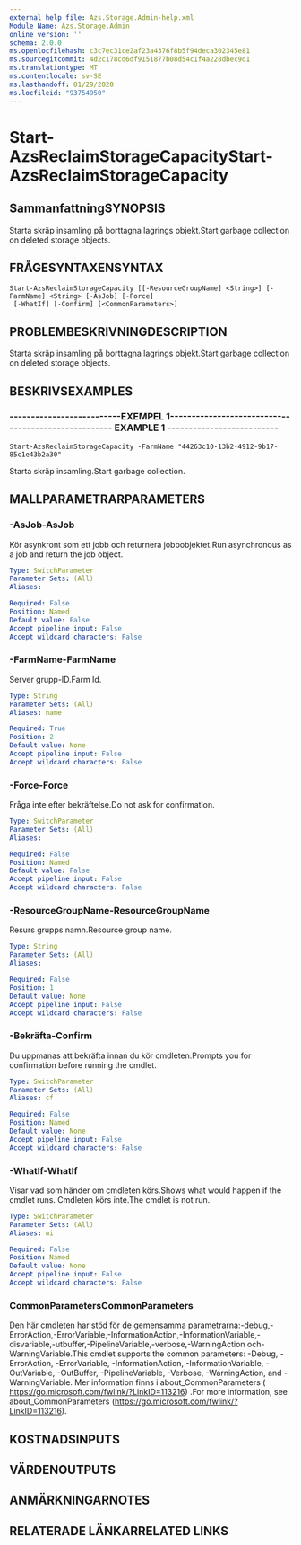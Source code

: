 ```yaml
---
external help file: Azs.Storage.Admin-help.xml
Module Name: Azs.Storage.Admin
online version: ''
schema: 2.0.0
ms.openlocfilehash: c3c7ec31ce2af23a4376f8b5f94deca302345e81
ms.sourcegitcommit: 4d2c178cd6df9151877b08d54c1f4a228dbec9d1
ms.translationtype: MT
ms.contentlocale: sv-SE
ms.lasthandoff: 01/29/2020
ms.locfileid: "93754950"
---
```

# <span data-ttu-id="f221b-101">Start-AzsReclaimStorageCapacity</span><span class="sxs-lookup"><span data-stu-id="f221b-101">Start-AzsReclaimStorageCapacity</span></span>

## <span data-ttu-id="f221b-102">Sammanfattning</span><span class="sxs-lookup"><span data-stu-id="f221b-102">SYNOPSIS</span></span>
<span data-ttu-id="f221b-103">Starta skräp insamling på borttagna lagrings objekt.</span><span class="sxs-lookup"><span data-stu-id="f221b-103">Start garbage collection on deleted storage objects.</span></span>

## <span data-ttu-id="f221b-104">FRÅGESYNTAXEN</span><span class="sxs-lookup"><span data-stu-id="f221b-104">SYNTAX</span></span>

```
Start-AzsReclaimStorageCapacity [[-ResourceGroupName] <String>] [-FarmName] <String> [-AsJob] [-Force]
 [-WhatIf] [-Confirm] [<CommonParameters>]
```

## <span data-ttu-id="f221b-105">PROBLEMBESKRIVNING</span><span class="sxs-lookup"><span data-stu-id="f221b-105">DESCRIPTION</span></span>
<span data-ttu-id="f221b-106">Starta skräp insamling på borttagna lagrings objekt.</span><span class="sxs-lookup"><span data-stu-id="f221b-106">Start garbage collection on deleted storage objects.</span></span>

## <span data-ttu-id="f221b-107">BESKRIVS</span><span class="sxs-lookup"><span data-stu-id="f221b-107">EXAMPLES</span></span>

### <span data-ttu-id="f221b-108">--------------------------EXEMPEL 1--------------------------</span><span class="sxs-lookup"><span data-stu-id="f221b-108">-------------------------- EXAMPLE 1 --------------------------</span></span>
```
Start-AzsReclaimStorageCapacity -FarmName "44263c10-13b2-4912-9b17-85c1e43b2a30"
```

<span data-ttu-id="f221b-109">Starta skräp insamling.</span><span class="sxs-lookup"><span data-stu-id="f221b-109">Start garbage collection.</span></span>

## <span data-ttu-id="f221b-110">MALLPARAMETRAR</span><span class="sxs-lookup"><span data-stu-id="f221b-110">PARAMETERS</span></span>

### <span data-ttu-id="f221b-111">-AsJob</span><span class="sxs-lookup"><span data-stu-id="f221b-111">-AsJob</span></span>
<span data-ttu-id="f221b-112">Kör asynkront som ett jobb och returnera jobbobjektet.</span><span class="sxs-lookup"><span data-stu-id="f221b-112">Run asynchronous as a job and return the job object.</span></span>

```yaml
Type: SwitchParameter
Parameter Sets: (All)
Aliases: 

Required: False
Position: Named
Default value: False
Accept pipeline input: False
Accept wildcard characters: False
```

### <span data-ttu-id="f221b-113">-FarmName</span><span class="sxs-lookup"><span data-stu-id="f221b-113">-FarmName</span></span>
<span data-ttu-id="f221b-114">Server grupp-ID.</span><span class="sxs-lookup"><span data-stu-id="f221b-114">Farm Id.</span></span>

```yaml
Type: String
Parameter Sets: (All)
Aliases: name

Required: True
Position: 2
Default value: None
Accept pipeline input: False
Accept wildcard characters: False
```

### <span data-ttu-id="f221b-115">-Force</span><span class="sxs-lookup"><span data-stu-id="f221b-115">-Force</span></span>
<span data-ttu-id="f221b-116">Fråga inte efter bekräftelse.</span><span class="sxs-lookup"><span data-stu-id="f221b-116">Do not ask for confirmation.</span></span>

```yaml
Type: SwitchParameter
Parameter Sets: (All)
Aliases: 

Required: False
Position: Named
Default value: False
Accept pipeline input: False
Accept wildcard characters: False
```

### <span data-ttu-id="f221b-117">-ResourceGroupName</span><span class="sxs-lookup"><span data-stu-id="f221b-117">-ResourceGroupName</span></span>
<span data-ttu-id="f221b-118">Resurs grupps namn.</span><span class="sxs-lookup"><span data-stu-id="f221b-118">Resource group name.</span></span>

```yaml
Type: String
Parameter Sets: (All)
Aliases: 

Required: False
Position: 1
Default value: None
Accept pipeline input: False
Accept wildcard characters: False
```

### <span data-ttu-id="f221b-119">-Bekräfta</span><span class="sxs-lookup"><span data-stu-id="f221b-119">-Confirm</span></span>
<span data-ttu-id="f221b-120">Du uppmanas att bekräfta innan du kör cmdleten.</span><span class="sxs-lookup"><span data-stu-id="f221b-120">Prompts you for confirmation before running the cmdlet.</span></span>

```yaml
Type: SwitchParameter
Parameter Sets: (All)
Aliases: cf

Required: False
Position: Named
Default value: None
Accept pipeline input: False
Accept wildcard characters: False
```

### <span data-ttu-id="f221b-121">-WhatIf</span><span class="sxs-lookup"><span data-stu-id="f221b-121">-WhatIf</span></span>
<span data-ttu-id="f221b-122">Visar vad som händer om cmdleten körs.</span><span class="sxs-lookup"><span data-stu-id="f221b-122">Shows what would happen if the cmdlet runs.</span></span>
<span data-ttu-id="f221b-123">Cmdleten körs inte.</span><span class="sxs-lookup"><span data-stu-id="f221b-123">The cmdlet is not run.</span></span>

```yaml
Type: SwitchParameter
Parameter Sets: (All)
Aliases: wi

Required: False
Position: Named
Default value: None
Accept pipeline input: False
Accept wildcard characters: False
```

### <span data-ttu-id="f221b-124">CommonParameters</span><span class="sxs-lookup"><span data-stu-id="f221b-124">CommonParameters</span></span>
<span data-ttu-id="f221b-125">Den här cmdleten har stöd för de gemensamma parametrarna:-debug,-ErrorAction,-ErrorVariable,-InformationAction,-InformationVariable,-disvariable,-utbuffer,-PipelineVariable,-verbose,-WarningAction och-WarningVariable.</span><span class="sxs-lookup"><span data-stu-id="f221b-125">This cmdlet supports the common parameters: -Debug, -ErrorAction, -ErrorVariable, -InformationAction, -InformationVariable, -OutVariable, -OutBuffer, -PipelineVariable, -Verbose, -WarningAction, and -WarningVariable.</span></span> <span data-ttu-id="f221b-126">Mer information finns i about_CommonParameters ( https://go.microsoft.com/fwlink/?LinkID=113216) .</span><span class="sxs-lookup"><span data-stu-id="f221b-126">For more information, see about_CommonParameters (https://go.microsoft.com/fwlink/?LinkID=113216).</span></span>

## <span data-ttu-id="f221b-127">KOSTNADS</span><span class="sxs-lookup"><span data-stu-id="f221b-127">INPUTS</span></span>

## <span data-ttu-id="f221b-128">VÄRDEN</span><span class="sxs-lookup"><span data-stu-id="f221b-128">OUTPUTS</span></span>

## <span data-ttu-id="f221b-129">ANMÄRKNINGAR</span><span class="sxs-lookup"><span data-stu-id="f221b-129">NOTES</span></span>

## <span data-ttu-id="f221b-130">RELATERADE LÄNKAR</span><span class="sxs-lookup"><span data-stu-id="f221b-130">RELATED LINKS</span></span>

